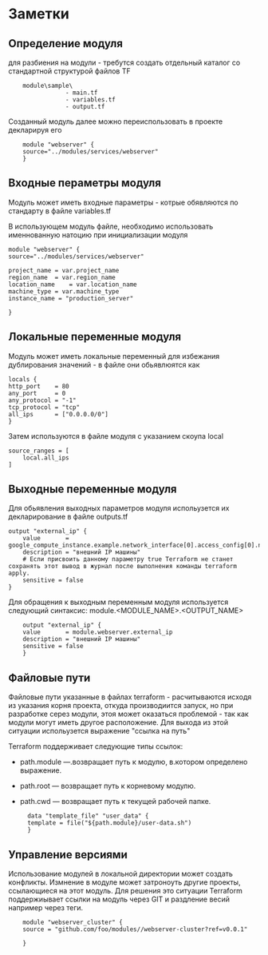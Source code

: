 # Заметки

## Определение модуля
для разбиения на модули - требутся создать  отдельный каталог  со стандартной структурой файлов TF

        module\sample\
                    - main.tf
                    - variables.tf
                    - output.tf

Созданный модуль далее можно переиспользовать в проекте  декларируя его 

        module "webserver" {
        source="../modules/services/webserver"
        }


## Входные пераметры модуля 
Модуль может иметь входные параметры - котрые обявляются по стандарту в файле  variables.tf

В использующем модуль файле, необходимо использовать именнованную натоцию при инициализации модуля

    module "webserver" {
    source="../modules/services/webserver"

    project_name = var.project_name
    region_name  = var.region_name
    location_name    = var.location_name
    machine_type = var.machine_type
    instance_name = "production_server"
    
    }


## Локальные переменные модуля 
Модуль может иметь локальные переменный для избежания дублирования  значений - в файле они обьявлюятся как 

    locals {
    http_port    = 80
    any_port     = 0
    any_protocol = "-1"
    tcp_protocol = "tcp"
    all_ips      = ["0.0.0.0/0"]
    }


Затем используются в файле модуля с указанием скоупа  local

    source_ranges = [
        local.all_ips
    ]


## Выходные переменные модуля

Для обьявления выходных параметров модуля испольузется их декларирование в файле  outputs.tf

    output "external_ip" {
        value       = google_compute_instance.example.network_interface[0].access_config[0].nat_ip
        description = "внешний IP машины"
        # Если присвоить данному параметру true Terraform не станет сохранять этот вывод в журнал после выполнения команды terraform apply.
        sensitive = false
    }

Для обращения к выходным переменным модуля используется следующий синтаксис:
module.<MODULE_NAME>.<OUTPUT_NAME>

        output "external_ip" {
        value       = module.webserver.external_ip
        description = "внешний IP машины"
        sensitive = false
        }
 
 ## Файловые пути

  Файловые пути указанные в файлах terraform - расчитываются исходя из указания  корня проекта, откуда производиится запуск, но при  разработке серез модули, этоя может оказаться проблемой - так как модули могут иметь другое расположение. Для выхода из этой ситуации испольузется выражение "ссылка на путь"
  
  Terraform поддерживает следующие типы ссылок:
* path.module —.возвращает путь к модулю, в.котором определено выражение.
* path.root — возвращает путь к корневому модулю.
* path.cwd — возвращает путь к текущей рабочей папке.

        data "template_file" "user_data" {
        template = file("${path.module}/user-data.sh")
        }

## Управление версиями
Использование модулей в локальной директории может создать конфликты. Измнение в модуле может затроноуть другие проекты,
ссылающиеся на этот модуль.
Для решения это ситуации Terraform поддержиывает ссылки на модуль через GIT и раздление весий например через теги.


        module "webserver_cluster" {
        source = "github.com/foo/modules//webserver-cluster?ref=v0.0.1"
 
        }

